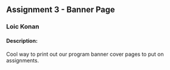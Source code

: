## Assignment 3 - Banner Page
### Loic Konan
#### Description:
Cool way to print out our program banner cover pages to put on assignments. 
